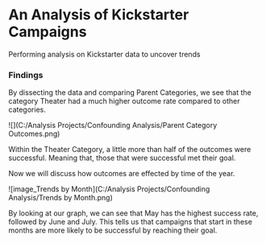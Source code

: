 # An Analysis of Kickstarter Campaigns
Performing analysis on Kickstarter data to uncover trends
### Findings
By dissecting the data and comparing Parent Categories, we see that the category Theater had a much higher outcome rate compared to other categories.

![](C:/Analysis Projects/Confounding Analysis/Parent Category Outcomes.png)

Within the Theater Category, a little more than half of the outcomes were successful. Meaning that, those that were successful met their goal.

Now we will discuss how outcomes are effected by time of the year.

![image_Trends by Month](C:/Analysis Projects/Confounding Analysis/Trends by Month.png)

By looking at our graph, we can see that May has the highest success rate, followed by June and July. This tells us that campaigns that start in these months are more likely to be successful by reaching their goal.
